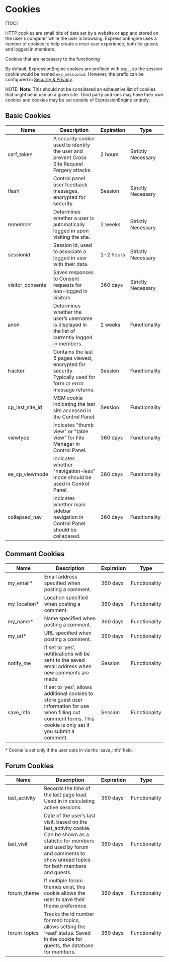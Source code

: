 <!--
    This source file is part of the open source project
    ExpressionEngine User Guide (https://github.com/ExpressionEngine/ExpressionEngine-User-Guide)

    @link      https://expressionengine.com/
    @copyright Copyright (c) 2003-2020, Packet Tide, LLC (https://packettide.com)
    @license   https://expressionengine.com/license Licensed under Apache License, Version 2.0
-->

# Cookies

[TOC]

HTTP cookies are small bits of data set by a website or app and stored on the user's computer while the user is browsing. ExpressionEngine uses a number of cookies to help create a nicer user experience, both for guests and logged in members.

Cookies that are necessary to the functioning

By default, ExpressionEngine cookies are prefixed with `exp_`, so the session cookie would be named `exp_sessionid`. However, the prefix can be configured in [Security & Privacy](control-panel/settings/security-privacy.md).

NOTE: **Note:** This should not be considered an exhaustive list of cookies that might be in use on a given site. Third party add-ons may have their own cookies and cookies may be set outside of ExpressionEngine entirely.

## Basic Cookies

| Name              | Description                                                                                                | Expiration | Type               |
| ----------------- | ---------------------------------------------------------------------------------------------------------- | ---------- | ------------------ |
| csrf_token        | A security cookie used to identify the user and prevent Cross Site Request Forgery attacks.                | 2 hours    | Strictly Necessary |
| flash             | Control panel user feedback messages, encrypted for security.                                              | Session    | Strictly Necessary |
| remember          | Determines whether a user is automatically logged in upon visiting the site.                               | 2 weeks    | Strictly Necessary |
| sessionid         | Session id, used to associate a logged in user with their data.                                            | 1-2 hours  | Strictly Necessary |
| visitor_consents  | Saves responses to Consent requests for non-logged in visitors                                             | 360 days   | Strictly Necessary |
| anon              | Determines whether the user’s username is displayed in the list of currently logged in members.            | 2 weeks    | Functionality      |
| tracker           | Contains the last 5 pages viewed, encrypted for security. Typically used for form or error message returns.| Session    | Functionality      |
| cp_last_site_id   | MSM cookie indicating the last site accessed in the Control Panel.                                         | Session    | Functionality      |
| viewtype          | Indicates "thumb view" or "table view" for File Manager in Control Panel.                                  | 360 days   | Functionality      |
| ee_cp_viewmode    | Indicates whether "navigation-less" mode should be used in Control Panel.                                  | 360 days   | Functionality      |
| collapsed_nav     | Indicates whether main sidebar navigation in Control Panel should be collapased.                           | 360 days   | Functionality      |

## Comment Cookies

| Name           | Description                                                                                                   | Expiration | Type          |
| -------------- | ------------------------------------------------------------------------------------------------------------- | ---------- | ------------- |
| my_email\*     | Email address specified when posting a comment.                                                               | 360 days   | Functionality |
| my_location\*  | Location specified when posting a comment.                                                                    | 360 days   | Functionality |
| my_name\*      | Name specified when posting a comment.                                                                        | 360 days   | Functionality |
| my_url\*       | URL specified when posting a comment.                                                                         | 360 days   | Functionality |
| notify_me      | If set to ‘yes’, notifications will be sent to the saved email address when new comments are made             | Session    | Functionality |
| save_info      | If set to ‘yes’, allows additional cookies to store guest user information for use when filling out comment forms. This cookie is only set if you submit a comment. | Session    | Functionality |

\* Cookie is set only if the user opts in via the 'save_info' field.

## Forum Cookies

| Name          | Description                                                                                                    | Expiration | Type          |
| ------------- | -------------------------------------------------------------------------------------------------------------- | ---------- | ------------- |
| last_activity | Records the time of the last page load. Used in in calculating active sessions.                                | 360 days   | Functionality |
| last_visit    | Date of the user’s last visit, based on the last_activity cookie.  Can be shown as a statistic for members and used by forum and comments to show unread topics for both members and guests. | 360 days   | Functionality |
| forum_theme   | If multiple forum themes exist, this cookie allows the user to save their theme preference.                    | 360 days   | Functionality |
| forum_topics  | Tracks the id number for read topics, allows setting the ‘read’ status. Saved in the cookie for guests, the database for members. | 360 days   | Functionality |

